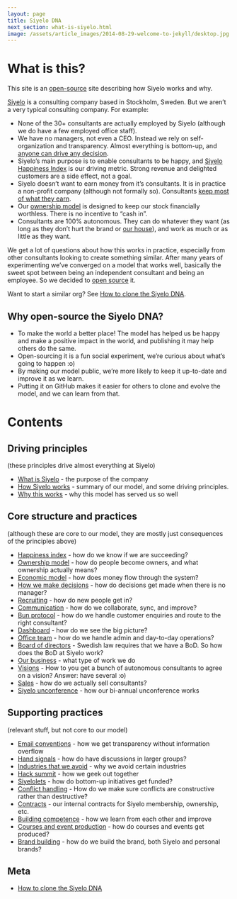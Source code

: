 ```yaml
---
layout: page
title: Siyelo DNA
next_section: what-is-siyelo.html
image: /assets/article_images/2014-08-29-welcome-to-jekyll/desktop.jpg
---
```


# What is this?

This site is an [open-source](http://en.wikipedia.org/wiki/Open_source)
site describing how Siyelo works and why.

[Siyelo](https://www.siyelo.com) is a consulting company based in
Stockholm, Sweden. But we aren’t a very typical consulting company. For
example:

-   None of the 30+ consultants are actually employed by Siyelo 
    (although we do have a few employed office staff).
-   We have no managers, not even a CEO. Instead we rely on
    self-organization and transparency. Almost everything is bottom-up,
    and [anyone can drive any decision](decisions.html).
-   Siyelo’s main purpose is to enable consultants to be happy, and
    [Siyelo Happiness Index](happiness-index.html) is our
    driving metric. Strong revenue and delighted customers are a side
    effect, not a goal.
-   Siyelo doesn’t want to earn money from it’s consultants. It is in
    practice a non-profit company (although not formally so).
    Consultants [keep most of what they earn](economic-model.html).
-   Our [ownership model](ownership-model.html) is designed to keep our
    stock financially worthless. There is no incentive to “cash in”.
-   Consultants are 100% autonomous. They can do whatever they want (as
    long as they don’t hurt the brand or [our
    house](what-is-siyelo.html)), and work as much or as little as
    they want.

We get a lot of questions about how this works in practice, especially
from other consultants looking to create something similar. After many
years of experimenting we’ve converged on a model that works well,
basically the sweet spot between being an independent consultant and
being an employee. So we decided to [open
source](http://en.wikipedia.org/wiki/Open_source) it.

Want to start a similar org? See [How to clone the Siyelo
DNA](how-to-copy.html).

## Why open-source the Siyelo DNA?

-   To make the world a better place! The model has helped us be happy
    and make a positive impact in the world, and publishing it may help
    others do the same.
-   Open-sourcing it is a fun social experiment, we’re curious about
    what’s going to happen :o)
-   By making our model public, we’re more likely to keep it up-to-date
    and improve it as we learn.
-   Putting it on GitHub makes it easier for others to clone and evolve
    the model, and we can learn from that.

# Contents

## Driving principles

(these principles drive almost everything at Siyelo)

-   [What is Siyelo](what-is-siyelo.html) - the purpose of the company
-   [How Siyelo works](how-siyelo-works.html) - summary of our model,
    and some driving principles.
-   [Why this works](why-this-works.html) - why this model has served us
    so well

## Core structure and practices

(although these are core to our model, they are mostly just consequences
of the principles above)

-   [Happiness index](happiness-index.html) - how do we know if we are
    succeeding?
-   [Ownership model](ownership-model.html) - how do people become
    owners, and what ownership actually means?
-   [Economic model](economic-model.html) - how does money flow through
    the system?
-   [How we make decisions](decisions.html) - how do decisions get made
    when there is no manager?
-   [Recruiting](recruiting.html) - how do new people get in?
-   [Communication](communication.html) - how do we collaborate, sync,
    and improve?
-   [Bun protocol](bun-protocol.html) - how do we handle customer
    enquiries and route to the right consultant?
-   [Dashboard](dashboard.html) - how do we see the big picture?
-   [Office team](office-team.html) - how do we handle admin and
    day-to-day operations?
-   [Board of directors](board.html) - Swedish law requires that we have
    a BoD. So how does the BoD at Siyelo work?
-   [Our business](our-business.html) - what type of work we do
-   [Visions](visions.html) - How to you get a bunch of autonomous
    consultants to agree on a vision? Answer: have several :o)
-   [Sales](sales.html) - how do we actually sell consultants?
-   [Siyelo unconference](unconference.html) - how our bi-annual
    unconference works

## Supporting practices

(relevant stuff, but not core to our model)

-   [Email conventions](email-conventions.html) - how we get
    transparency without information overflow
-   [Hand signals](hand-signals.html) - how do have discussions in
    larger groups?
-   [Industries that we avoid](industries-that-we-avoid.html) - why we
    avoid certain industries
-   [Hack summit](hack-summit.html) - how we geek out together
-   [Siyelolets](crisplets.html) - how do bottom-up initiatives get
    funded?
-   [Conflict handling](conflict-handling.html) - How do we make sure
    conflicts are constructive rather than destructive?
-   [Contracts](contracts.html) - our internal contracts for Siyelo
    membership, ownership, etc.
-   [Building competence](building-competence.html) - how we learn from
    each other and improve
-   [Courses and event production](courses-and-event-production.html) -
    how do courses and events get produced?
-   [Brand building](brand-building.html) - how do we build the brand,
    both Siyelo and personal brands?

## Meta

-   [How to clone the Siyelo DNA](how-to-copy.html)

